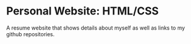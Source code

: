 # Personal Website: HTML/CSS

A resume website that shows details about myself as well as links to my github repositories.
